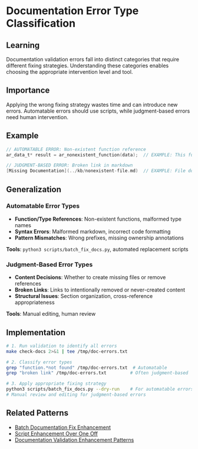 # Documentation Error Type Classification

## Learning
Documentation validation errors fall into distinct categories that require different fixing strategies. Understanding these categories enables choosing the appropriate intervention level and tool.

## Importance
Applying the wrong fixing strategy wastes time and can introduce new errors. Automatable errors should use scripts, while judgment-based errors need human intervention.

## Example
```c
// AUTOMATABLE ERROR: Non-existent function reference
ar_data_t* result = ar_nonexistent_function(data);  // EXAMPLE: This function doesn't exist

// JUDGMENT-BASED ERROR: Broken link in markdown
[Missing Documentation](../kb/nonexistent-file.md)  // EXAMPLE: File doesn't exist
```

## Generalization

### Automatable Error Types
- **Function/Type References**: Non-existent functions, malformed type names
- **Syntax Errors**: Malformed markdown, incorrect code formatting
- **Pattern Mismatches**: Wrong prefixes, missing ownership annotations

**Tools**: `python3 scripts/batch_fix_docs.py`, automated replacement scripts

### Judgment-Based Error Types
- **Content Decisions**: Whether to create missing files or remove references
- **Broken Links**: Links to intentionally removed or never-created content
- **Structural Issues**: Section organization, cross-reference appropriateness

**Tools**: Manual editing, human review

## Implementation
```bash
# 1. Run validation to identify all errors
make check-docs 2>&1 | tee /tmp/doc-errors.txt

# 2. Classify error types
grep "function.*not found" /tmp/doc-errors.txt  # Automatable
grep "broken link" /tmp/doc-errors.txt         # Often judgment-based

# 3. Apply appropriate fixing strategy
python3 scripts/batch_fix_docs.py --dry-run    # For automatable errors
# Manual review and editing for judgment-based errors
```

## Related Patterns
- [Batch Documentation Fix Enhancement](batch-documentation-fix-enhancement.md)
- [Script Enhancement Over One Off](script-enhancement-over-one-off.md)
- [Documentation Validation Enhancement Patterns](documentation-validation-enhancement-patterns.md)